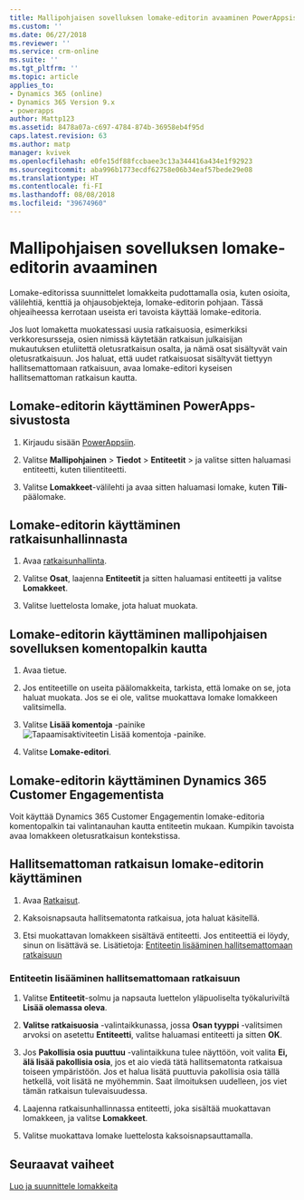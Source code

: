 ```yaml
---
title: Mallipohjaisen sovelluksen lomake-editorin avaaminen PowerAppsissa | MicrosoftDocs
ms.custom: ''
ms.date: 06/27/2018
ms.reviewer: ''
ms.service: crm-online
ms.suite: ''
ms.tgt_pltfrm: ''
ms.topic: article
applies_to:
- Dynamics 365 (online)
- Dynamics 365 Version 9.x
- powerapps
author: Mattp123
ms.assetid: 8478a07a-c697-4784-874b-36958eb4f95d
caps.latest.revision: 63
ms.author: matp
manager: kvivek
ms.openlocfilehash: e0fe15df88fccbaee3c13a344416a434e1f92923
ms.sourcegitcommit: aba996b1773ecdf62758e06b34eaf57bede29e08
ms.translationtype: HT
ms.contentlocale: fi-FI
ms.lasthandoff: 08/08/2018
ms.locfileid: "39674960"
---
```

# <a name="open-the-model-driven-app-form-editor"></a>Mallipohjaisen sovelluksen lomake-editorin avaaminen 
Lomake-editorissa suunnittelet lomakkeita pudottamalla osia, kuten osioita, välilehtiä, kenttiä ja ohjausobjekteja, lomake-editorin pohjaan. Tässä ohjeaiheessa kerrotaan useista eri tavoista käyttää lomake-editoria.
 
Jos luot lomaketta muokatessasi uusia ratkaisuosia, esimerkiksi verkkoresursseja, osien nimissä käytetään ratkaisun julkaisijan mukautuksen etuliitettä oletusratkaisun osalta, ja nämä osat sisältyvät vain oletusratkaisuun. Jos haluat, että uudet ratkaisuosat sisältyvät tiettyyn hallitsemattomaan ratkaisuun, avaa lomake-editori kyseisen hallitsemattoman ratkaisun kautta.  

## <a name="access-the-form-editor-from-the-powerapps-site"></a>Lomake-editorin käyttäminen PowerApps-sivustosta

1. Kirjaudu sisään [PowerAppsiin](https://web.powerapps.com/). 

2. Valitse **Mallipohjainen** > **Tiedot** > **Entiteetit** > ja valitse sitten haluamasi entiteetti, kuten tilientiteetti. 

3. Valitse **Lomakkeet**-välilehti ja avaa sitten haluamasi lomake, kuten **Tili**-päälomake.

## <a name="access-the-form-editor-from-solution-explorer"></a>Lomake-editorin käyttäminen ratkaisunhallinnasta
  
1.  Avaa [ratkaisunhallinta](advanced-navigation.md#solution-explorer).
  
2.  Valitse **Osat**, laajenna **Entiteetit** ja sitten haluamasi entiteetti ja valitse **Lomakkeet**.  
  
3.  Valitse luettelosta lomake, jota haluat muokata.  
  

## <a name="access-the-form-editor-through-the-command-bar-within-a-model-driven-app"></a>Lomake-editorin käyttäminen mallipohjaisen sovelluksen komentopalkin kautta 
  
1.  Avaa tietue.  
  
2.  Jos entiteetille on useita päälomakkeita, tarkista, että lomake on se, jota haluat muokata. Jos se ei ole, valitse muokattava lomake lomakkeen valitsimella.  
  
3.  Valitse **Lisää komentoja** -painike ![Tapaamisaktiviteetin Lisää komentoja -painike](media/more-commands.gif "Tapaamisaktiviteetin Lisää komentoja -painike").  
  
4.  Valitse **Lomake-editori**.  

## <a name="access-the-form-editor-from-within-dynamics-365-customer-engagement"></a>Lomake-editorin käyttäminen Dynamics 365 Customer Engagementista
  
 Voit käyttää Dynamics 365 Customer Engagementin lomake-editoria komentopalkin tai valintanauhan kautta entiteetin mukaan. Kumpikin tavoista avaa lomakkeen oletusratkaisun kontekstissa. 

## <a name="access-the-form-editor-for-an-unmanaged-solution"></a>Hallitsemattoman ratkaisun lomake-editorin käyttäminen  
  
1.  Avaa [Ratkaisut](advanced-navigation.md#solutions).  
  
2.  Kaksoisnapsauta hallitsematonta ratkaisua, jota haluat käsitellä.  
  
3.  Etsi muokattavan lomakkeen sisältävä entiteetti. Jos entiteettiä ei löydy, sinun on lisättävä se. Lisätietoja: [Entiteetin lisääminen hallitsemattomaan ratkaisuun](#add-an-entity-to-an-unmanaged-solution) 
  
### <a name="add-an-entity-to-an-unmanaged-solution"></a>Entiteetin lisääminen hallitsemattomaan ratkaisuun  
  
1.  Valitse **Entiteetit**-solmu ja napsauta luettelon yläpuoliselta työkaluriviltä **Lisää olemassa oleva**.  
  
2.  **Valitse ratkaisuosia** -valintaikkunassa, jossa **Osan tyyppi** -valitsimen arvoksi on asetettu **Entiteetti**, valitse haluamasi entiteetti ja sitten **OK**.  
  
3.  Jos **Pakollisia osia puuttuu** -valintaikkuna tulee näyttöön, voit valita **Ei, älä lisää pakollisia osia**, jos et aio viedä tätä hallitsematonta ratkaisua toiseen ympäristöön. Jos et halua lisätä puuttuvia pakollisia osia tällä hetkellä, voit lisätä ne myöhemmin. Saat ilmoituksen uudelleen, jos viet tämän ratkaisun tulevaisuudessa.  
  
5.  Laajenna ratkaisunhallinnassa entiteetti, joka sisältää muokattavan lomakkeen, ja valitse **Lomakkeet**.  
  
6.  Valitse muokattava lomake luettelosta kaksoisnapsauttamalla.  

## <a name="next-steps"></a>Seuraavat vaiheet

[Luo ja suunnittele lomakkeita](create-design-forms.md)
